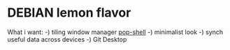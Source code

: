 # DEBIAN lemon flavor
What i want:
	-) tiling window manager [pop-shell](https://github.com/pop-os/shell)
	-) minimalist look
	-) synch useful data across devices
	-) Git Desktop
